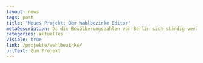```yaml
---
layout: news
tags: post
title: "Neues Projekt: Der Wahlbezirke Editor"
metaDescription: Da die Bevölkerungszahlen von Berlin sich ständig verändern, müssen vor jeder Wahl die Wahlbezirke geprüft und gegebenenfalls angepasst werden. Mit einem neuen Prototypen wollen wir Teile dieses Prozesses automatisieren und somit die Mitarbeitenden der bezirklichen Wahlämter zu unterstützen.
categories: aktuelles
visible: true
link: /projekte/wahlbezirke/
urlText: Zum Projekt
---
```

